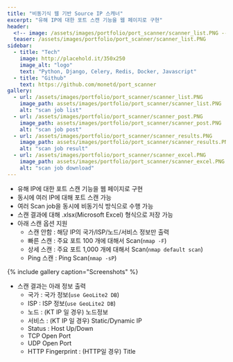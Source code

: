 ```yaml
---
title: "비동기식 웹 기반 Source IP 스캐너"
excerpt: "유해 IP에 대한 포트 스캔 기능을 웹 페이지로 구현"
header:
  <!-- image: /assets/images/portfolio/port_scanner/scanner_list.PNG -->
  teaser: /assets/images/portfolio/port_scanner/scanner_list.PNG
sidebar:
  - title: "Tech"
    image: http://placehold.it/350x250
    image_alt: "logo"
    text: "Python, Django, Celery, Redis, Docker, Javascript"
  - title: "Github"
    text: https://github.com/monetd/port_scanner
gallery:
  - url: /assets/images/portfolio/port_scanner/scanner_list.PNG
    image_path: assets/images/portfolio/port_scanner/scanner_list.PNG
    alt: "scan job list"
  - url: /assets/images/portfolio/port_scanner/scanner_post.PNG
    image_path: assets/images/portfolio/port_scanner/scanner_post.PNG
    alt: "scan job post"
  - url: /assets/images/portfolio/port_scanner/scanner_results.PNG
    image_path: assets/images/portfolio/port_scanner/scanner_results.PNG
    alt: "scan job result"
  - url: /assets/images/portfolio/port_scanner/scanner_excel.PNG
    image_path: assets/images/portfolio/port_scanner/scanner_excel.PNG
    alt: "scan job download"
---
```


- 유해 IP에 대한 포트 스캔 기능을 웹 페이지로 구현
- 동시에 여러 IP에 대해 포트 스캔 가능
- 여러 Scan job을 동시에 비동기식 방식으로 수행 가능
- 스캔 결과에 대해 .xlsx(Microsoft Excel) 형식으로 저장 가능
- 아래 스캔 옵션 지원
    - 스캔 안함 : 해당 IP의 국가/ISP/노드/서비스 정보만 출력
    - 빠른 스캔 : 주요 포트 100 개에 대해서 Scan(`nmap -F`)
    - 상세 스캔 : 주요 포트 1,000 개에 대해서 Scan(`nmap default scan`)
    - Ping 스캔 : Ping Scan(`nmap -sP`)

{% include gallery caption="Screenshots" %}

- 스캔 결과는 아래 정보 출력
    - 국가 : 국가 정보(`use GeoLite2 DB`)
    - ISP : ISP 정보(`use GeoLite2 DB`)
    - 노드 : (KT IP 일 경우) 노드정보
    - 서비스 : (KT IP 일 경우) Static/Dynamic IP
    - Status : Host Up/Down
    - TCP Open Port
    - UDP Open Port
    - HTTP Fingerprint : (HTTP일 경우) Title